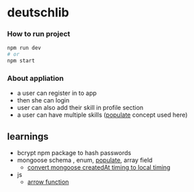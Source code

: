 # deutschlib

### How to run project
```bash
npm run dev
# or 
npm start
```


### About appliation
- a user can register in to app
- then she can login 
- user can also add their skill in profile section
- a user can have multiple skills ([populate](https://mongoosejs.com/docs/populate.html#populate) concept used here)

## learnings 
- bcrypt npm package to hash passwords 
- mongoose schema , enum, [populate](https://mongoosejs.com/docs/populate.html#populate), array field
  - [convert mongoose createdAt timing to local timing](https://www.codegrepper.com/code-examples/javascript/createdAt+to+normal+date+)
- js 
  - [arrow function](https://developer.mozilla.org/en-US/docs/Web/JavaScript/Reference/Functions/Arrow_functions#comparing_traditional_functions_to_arrow_functions)